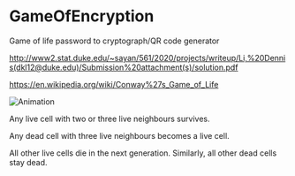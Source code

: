 # GameOfEncryption
Game of life password to cryptograph/QR code generator

http://www2.stat.duke.edu/~sayan/561/2020/projects/writeup/Li,%20Dennis(dkl12@duke.edu)/Submission%20attachment(s)/solution.pdf

https://en.wikipedia.org/wiki/Conway%27s_Game_of_Life

![Animation](https://user-images.githubusercontent.com/5455778/195667134-d8381b85-9101-4576-86ed-270c106a328e.gif)


Any live cell with two or three live neighbours survives.

Any dead cell with three live neighbours becomes a live cell.

All other live cells die in the next generation. Similarly, all other dead cells stay dead.
